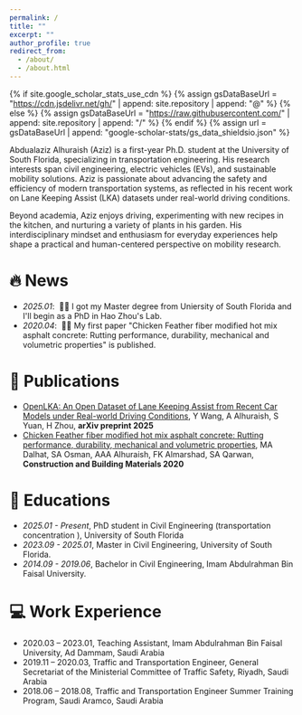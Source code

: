 ```yaml
---
permalink: /
title: ""
excerpt: ""
author_profile: true
redirect_from: 
  - /about/
  - /about.html
---
```


{% if site.google_scholar_stats_use_cdn %}
{% assign gsDataBaseUrl = "https://cdn.jsdelivr.net/gh/" | append: site.repository | append: "@" %}
{% else %}
{% assign gsDataBaseUrl = "https://raw.githubusercontent.com/" | append: site.repository | append: "/" %}
{% endif %}
{% assign url = gsDataBaseUrl | append: "google-scholar-stats/gs_data_shieldsio.json" %}

<span class='anchor' id='about-me'></span>

Abdualaziz Alhuraish (Aziz) is a first-year Ph.D. student at the University of South Florida, specializing in transportation engineering. His research interests span civil engineering, electric vehicles (EVs), and sustainable mobility solutions. Aziz is passionate about advancing the safety and efficiency of modern transportation systems, as reflected in his recent work on Lane Keeping Assist (LKA) datasets under real-world driving conditions.

Beyond academia, Aziz enjoys driving, experimenting with new recipes in the kitchen, and nurturing a variety of plants in his garden. His interdisciplinary mindset and enthusiasm for everyday experiences help shape a practical and human-centered perspective on mobility research.

# 🔥 News
- *2025.01*: &nbsp;🎉🎉 I got my Master degree from Uniersity of South Florida and I'll begin as a PhD in Hao Zhou's Lab. 
- *2020.04*: &nbsp;🎉🎉 My first paper "Chicken Feather fiber modified hot mix asphalt concrete: Rutting performance, durability, mechanical and volumetric properties" is published. 

# 📝 Publications 

- [OpenLKA: An Open Dataset of Lane Keeping Assist from Recent Car Models under Real-world Driving Conditions](https://arxiv.org/abs/2505.09092), Y Wang, A Alhuraish, S Yuan, H Zhou, **arXiv preprint 2025**
- [Chicken Feather fiber modified hot mix asphalt concrete: Rutting performance, durability, mechanical and volumetric properties](https://doi.org/10.1016/j.conbuildmat.2020.117849), MA Dalhat, SA Osman, AAA Alhuraish, FK Almarshad, SA Qarwan, **Construction and Building Materials 2020**


# 📖 Educations
- *2025.01 - Present*, PhD student in Civil Engineering (transportation concentration ), University of South Florida
- *2023.09 - 2025.01*, Master in Civil Engineering, University of South Florida.
- *2014.09 - 2019.06*, Bachelor in Civil Engineering, Imam Abdulrahman Bin Faisal University.

# 💻 Work Experience
- 2020.03 – 2023.01, Teaching Assistant, Imam Abdulrahman Bin Faisal University, Ad Dammam, Saudi Arabia
- 2019.11 – 2020.03, Traffic and Transportation Engineer, General Secretariat of the Ministerial Committee of Traffic Safety, Riyadh, Saudi Arabia
- 2018.06 – 2018.08, Traffic and Transportation Engineer Summer Training Program, Saudi Aramco, Saudi Arabia

